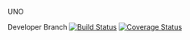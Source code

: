 UNO

Developer Branch
[![Build Status](https://travis-ci.org/woot38/UNO.svg?branch=developer)](https://travis-ci.org/woot38/UNO)
[![Coverage Status](https://coveralls.io/repos/github/woot38/UNO/badge.svg?branch=developer)](https://coveralls.io/github/woot38/UNO?branch=developer)


